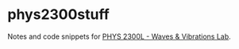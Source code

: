 # phys2300stuff

Notes and code snippets for <a href="http://ap.smu.ca/~agolob/phys2300/">PHYS 2300L - Waves & Vibrations Lab</a>.
